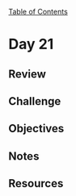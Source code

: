 
[Table of Contents](/README.md)

# Day 21

## Review

## Challenge

## Objectives

## Notes

## Resources
    